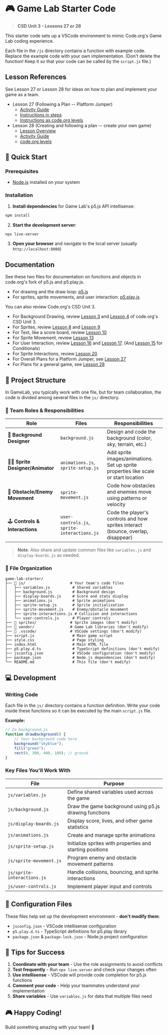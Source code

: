 # 🎮 Game Lab Starter Code

> **CSD Unit 3 - Lessons 27 or 28**

This starter code sets up a VSCode environment to mimic Code.org's Game Lab coding experience.

Each file in the `/js` directory contains a function with example code. Replace the example code with your own implementation. (Don't delete the function! Keep it so that your code can be called by the `script.js` file.)

## Lesson References

See Lesson 27 or Lesson 28 for ideas on how to plan and implement your game as a team.

* Lesson 27 (Following a Plan -- Platform Jumper)
  * [Activity Guide](https://docs.google.com/document/d/1FqTjwpAuFrVidZ_j6aGw895FivFCRO2CZSvhHqWuEik/view?tab=t.0)
  * [Instructions in steps](https://github.com/rmccrear/codex-lv2-may-2025/blob/main/guides/week3-group-project/lesson-27/lesson-27.md)
  * [Instructions as code.org levels](https://studio.code.org/courses/csd-2024/units/3/lessons/27/levels/1)
* Lesson 28 (Creating and following a plan -- create your own game)
  * [Lesson Overview](https://studio.code.org/courses/csd-2024/units/3/lessons/28/student)
  * [Activity Guide](https://docs.google.com/document/d/14oPvmdvm_BfOn5KBSov6jyhoEMRHygdNNIXl-fe4g-Q/view?tab=t.0)
  * [code.org levels](https://studio.code.org/courses/csd-2024/units/3/lessons/28/levels/1)


## 🚀 Quick Start

### Prerequisites
- [Node.js](https://nodejs.org/) installed on your system

### Installation

1. **Install dependencies** for Game Lab's p5.js API intellisense:
```bash
npm install
```

2. **Start the development server**:
```bash
npx live-server
```

3. **Open your browser** and navigate to the local server (usually `http://localhost:8080`)

## Documentation

See these two files for documentation on functions and objects in code.org's fork of p5.js and p5.play.js.

* For drawing and the draw loop: [p5.js](https://github.com/rmccrear/codex-lv2-may-2025/blob/main/resources/skill-guides/game-lab-docs/P5_DOCS.md)
* For sprites, sprite movements, and user interaction: [p5.play.js](https://github.com/rmccrear/codex-lv2-may-2025/blob/main/resources/skill-guides/game-lab-docs/P5_PLAY_DOCS.md)

You can also review Code.org's CSD Unit 3.

* For Background Drawing, review [Lesson 3](https://studio.code.org/courses/csd-2024/units/3/lessons/3/student) and [Lesson 4](https://studio.code.org/courses/csd-2024/units/3/lessons/4/student) of code.org's CSD Unit 3.
* For Sprites, review [Lesson 8](https://studio.code.org/courses/csd-2024/units/3/lessons/8/student) and [Lesson 9](https://studio.code.org/courses/csd-2024/units/3/lessons/9/student)
* For Text, like a score board, review [Lesson 10](https://studio.code.org/courses/csd-2024/units/3/lessons/10/student)
* For Sprite Movement, review [Lesson 13](https://studio.code.org/courses/csd-2024/units/3/lessons/13/student)
* For User Interaction, review [Lesson 16](https://studio.code.org/courses/csd-2024/units/3/lessons/16/student) and [Lesson 17](https://studio.code.org/courses/csd-2024/units/3/lessons/17/student). (And [Lesson 15](https://studio.code.org/courses/csd-2024/units/3/lessons/15/student) for Conditionals)
* For Sprite Interactions, review [Lesson 20](https://studio.code.org/courses/csd-2024/units/3/lessons/20/student)
* For Overall Plans for a Platform Jumper, see [Lesson 27](https://studio.code.org/courses/csd-2024/units/3/lessons/27/student)
* For Plans for a general game, see [Lesson 28](https://studio.code.org/courses/csd-2024/units/3/lessons/28/student)

## 📁 Project Structure

In GameLab, you typically work with one file, but for team collaboration, the code is divided among several files in the `js/` directory.

### 🎯 Team Roles & Responsibilities

| **Role** | **Files** | **Responsibilities** |
|----------|-----------|---------------------|
| 🎨 **Background Designer** | `background.js` | Design and code the background (color, sky, terrain, etc.) |
| 🧑‍🎨 **Sprite Designer/Animator** | `animations.js`, `sprite-setup.js` | Add sprite images/animations. Set up sprite properties like scale or start location |
| 👾 **Obstacle/Enemy Movement** | `sprite-movement.js` | Code how obstacles and enemies move using patterns or velocity |
| 🕹️ **Controls & Interactions** | `user-controls.js`, `sprite-interactions.js` | Code the player's controls and how sprites interact (bounce, overlap, disappear) |

> **Note**: Also share and update common files like `variables.js` and `display-boards.js` as needed.

### 📂 File Organization

```
game-lab-starter/
├── 📁 js/                    # Your team's code files
│   ├── variables.js          # Shared variables
│   ├── background.js         # Background design
│   ├── display-boards.js     # Score and stats display
│   ├── animations.js         # Sprite animations
│   ├── sprite-setup.js       # Sprite initialization
│   ├── sprite-movement.js    # Enemy/obstacle movement
│   ├── sprite-interactions.js # Collision and interactions
│   └── user-controls.js      # Player controls
├── 📁 sprites/               # Sprite images (don't modify)
├── 📁 vendor/                # Game Lab libraries (don't modify)
├── 📁 .vscode/               # VSCode settings (don't modify)
├── script.js                 # Main game script
├── style.css                 # Page styling
├── index.html                # Main HTML file
├── p5.play.d.ts              # TypeScript definitions (don't modify)
├── jsconfig.json             # VSCode configuration (don't modify)
├── package.json              # Node.js dependencies (don't modify)
└── README.md                 # This file (don't modify)
```

## 💻 Development

### Writing Code

Each file in the `js/` directory contains a function definition. Write your code inside these functions so it can be executed by the main `script.js` file.

**Example:**
```javascript
// In background.js
function drawBackground() {
    // Your background code here
    background("skyblue");
    fill("green");
    rect(0, 300, 400, 100); // ground
}
```

### Key Files You'll Work With

| **File** | **Purpose** |
|----------|-------------|
| `js/variables.js` | Define shared variables used across the game |
| `js/background.js` | Draw the game background using p5.js drawing functions |
| `js/display-boards.js` | Display score, lives, and other game statistics |
| `js/animations.js` | Create and manage sprite animations |
| `js/sprite-setup.js` | Initialize sprites with properties and starting positions |
| `js/sprite-movement.js` | Program enemy and obstacle movement patterns |
| `js/sprite-interactions.js` | Handle collisions, bouncing, and sprite interactions |
| `js/user-controls.js` | Implement player input and controls |

## 🔧 Configuration Files

These files help set up the development environment - **don't modify them**:

- `jsconfig.json` - VSCode intellisense configuration
- `p5.play.d.ts` - TypeScript definitions for p5.play library
- `package.json` & `package-lock.json` - Node.js project configuration

## 🎯 Tips for Success

1. **Coordinate with your team** - Use the role assignments to avoid conflicts
2. **Test frequently** - Run `npx live-server` and check your changes often
3. **Use intellisense** - VSCode will provide code completion for p5.js functions
4. **Comment your code** - Help your teammates understand your implementation
5. **Share variables** - Use `variables.js` for data that multiple files need

## 🎮 Happy Coding!

Build something amazing with your team! 🚀
